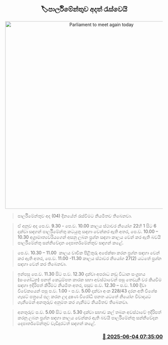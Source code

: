 <p align='center'><b><h2 align='center' title='Parliament to meet again today'>🏷පාර්ලිමේන්තුව අදත් රැස්වෙයි</h2></b></p>
<p align='center'><img src='https://helakuru.sgp1.cdn.digitaloceanspaces.com/esana/images/lib/parliment-new-01[1].jpg' width='600' alt='Parliament to meet again today'></p>

> පාර්ලිමේන්තුව අද (04) දිනයේත් රැස්වීමට නියමිතව තිබෙනවා.

> ඒ අනුව අද පෙ.ව. 9.30 - පෙ.ව. 10.00 කාලය ස්ථාවර නියෝග 22හි 1 සිට 6 දක්වා සඳහන් පාර්ලිමේන්තු කටයුතු සඳහා වෙන්කර ඇති අතර, පෙ.ව. 10.00 – 10.30 අග්‍රාමාත්‍යවරියගෙන් අසනු ලබන ප්‍රශ්න සඳහා කාලය වෙන් කර ඇති බවයි පාර්ලිමේන්තු සන්නිවේදන දෙපාර්තමේන්තුව සඳහන් කළේ.

> පෙ.ව. 10.30 – 11.00  කාලය වාචික පිළිතුරු අපේක්ෂා කරන ප්‍රශ්න සඳහා වෙන් කර ඇති අතර, පෙ.ව. 11.00 -11.30 කාලය ස්ථාවර නියෝග 27(2) යටතේ ප්‍රශ්න සඳහා වෙන් කර තිබෙනවා.

> ඉන්පසු පෙ.ව. 11.30 සිට ප.ව. 12.30 දක්වා අපරාධ නඩු විධාන සංග්‍රහය (සංශෝධන) පනත් කෙටුම්පත කාරක සභා අවස්ථාවෙන් පසු තෙවැනි වර කියවීම සඳහා ඉදිරිපත් කිරීමට නියමිත අතර, පසුව ප.ව. 12.30 – ප.ව. 1.00 දිවා විවේකයෙන් පසු ප.ව. 1.00 - ප.ව. 5.00 දක්වා අංක 228/43 දරන අති විශේෂ ගැසට් පත්‍රයේ පල කරන ලද දූෂණ විරෝධී පනත ය‍ටතේ නියෝග විවාදයට ගැනීමෙන් අනතුරුව අනුමත කර ගැනීමට නියමිතව තිබෙනවා.

> අනතුරුව ප.ව. 5.00 සිට ප.ව. 5.30 දක්වා සභාව කල් තබන අවස්ථාවේ ඉදිරිපත් කරනු ලබන ප්‍රශ්න සඳහා කාලය වෙන්කර ඇති බවයි පාර්ලිමේන්තු සන්නිවේදන දෙපාර්තමේන්තුව වැඩිදුරටත් සඳහන් කළේ.



<h3 align='right'><a href='https://www.helakuru.lk/esana/p/110685/'>📅 2025-06-04 07:35:00</a></h3>
